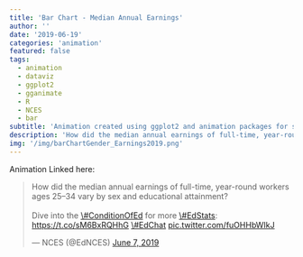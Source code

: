 ```yaml
---
title: 'Bar Chart - Median Annual Earnings'
author: ''
date: '2019-06-19'
categories: 'animation'
featured: false
tags:
  - animation
  - dataviz
  - ggplot2
  - gganimate
  - R
  - NCES
  - bar
subtitle: 'Animation created using ggplot2 and animation packages for social media distribution'
description: 'How did the median annual earnings of full-time, year-round workers ages 25–34 vary by sex and educational attainment? Dive into the #ConditionOfEd for more #EdStats'
img: '/img/barChartGender_Earnings2019.png'
---
```


Animation Linked here:

<blockquote class="twitter-tweet">
<p lang="en" dir="ltr">
How did the median annual earnings of full-time, year-round workers ages
25–34 vary by sex and educational attainment?<br><br>Dive into the
<a href="https://twitter.com/hashtag/ConditionOfEd?src=hash&amp;ref_src=twsrc%5Etfw">\#ConditionOfEd</a>
for more
<a href="https://twitter.com/hashtag/EdStats?src=hash&amp;ref_src=twsrc%5Etfw">\#EdStats</a>:
<a href="https://t.co/sM6BxRQHhG">https://t.co/sM6BxRQHhG</a>
<a href="https://twitter.com/hashtag/EdChat?src=hash&amp;ref_src=twsrc%5Etfw">\#EdChat</a>
<a href="https://t.co/fuOHHbWIkJ">pic.twitter.com/fuOHHbWIkJ</a>
</p>
— NCES (@EdNCES)
<a href="https://twitter.com/EdNCES/status/1137034256193118210?ref_src=twsrc%5Etfw">June
7, 2019</a>
</blockquote>
